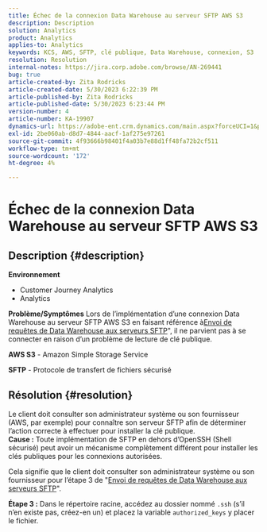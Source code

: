 ```yaml
---
title: Échec de la connexion Data Warehouse au serveur SFTP AWS S3
description: Description
solution: Analytics
product: Analytics
applies-to: Analytics
keywords: KCS, AWS, SFTP, clé publique, Data Warehouse, connexion, S3
resolution: Resolution
internal-notes: https://jira.corp.adobe.com/browse/AN-269441
bug: true
article-created-by: Zita Rodricks
article-created-date: 5/30/2023 6:22:39 PM
article-published-by: Zita Rodricks
article-published-date: 5/30/2023 6:23:44 PM
version-number: 4
article-number: KA-19907
dynamics-url: https://adobe-ent.crm.dynamics.com/main.aspx?forceUCI=1&pagetype=entityrecord&etn=knowledgearticle&id=55ac85f3-16ff-ed11-8f6e-6045bd006b25
exl-id: 2be060ab-d8d7-4844-aacf-1af275e97261
source-git-commit: 4f93666b98401f4a03b7e88d1ff48fa72b2cf511
workflow-type: tm+mt
source-wordcount: '172'
ht-degree: 4%

---
```


# Échec de la connexion Data Warehouse au serveur SFTP AWS S3

## Description {#description}

<b>Environnement</b>
- Customer Journey Analytics
- Analytics



<b>Problème/Symptômes</b>
Lors de l’implémentation d’une connexion Data Warehouse au serveur SFTP AWS S3 en faisant référence à[Envoi de requêtes de Data Warehouse aux serveurs SFTP](https://experienceleague.adobe.com/docs/analytics/export/ftp-and-sftp/secure-file-transfer-protocol/ftp-sftp-dw.html?lang=en)&quot;, il ne parvient pas à se connecter en raison d’un problème de lecture de clé publique.



<b>AWS S3</b> - Amazon Simple Storage Service

<b>SFTP</b> - Protocole de transfert de fichiers sécurisé


## Résolution {#resolution}

Le client doit consulter son administrateur système ou son fournisseur (AWS, par exemple) pour connaître son serveur SFTP afin de déterminer l’action correcte à effectuer pour installer la clé publique.<br><b>Cause :</b>
Toute implémentation de SFTP en dehors d’OpenSSH (Shell sécurisé) peut avoir un mécanisme complètement différent pour installer les clés publiques pour les connexions autorisées.

Cela signifie que le client doit consulter son administrateur système ou son fournisseur pour l’étape 3 de &quot;[Envoi de requêtes de Data Warehouse aux serveurs SFTP](https://experienceleague.adobe.com/docs/analytics/export/ftp-and-sftp/secure-file-transfer-protocol/ftp-sftp-dw.html?lang=en)&quot;.

<b>Étape 3 :</b> Dans le répertoire racine, accédez au dossier nommé `.ssh` (s’il n’en existe pas, créez-en un) et placez la variable `authorized_keys` y placer le fichier.
